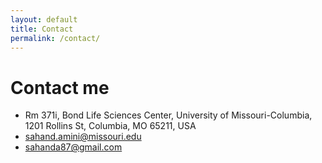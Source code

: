 ```yaml
---
layout: default
title: Contact
permalink: /contact/
---
```


# Contact me

- Rm 371i, Bond Life Sciences Center, University of Missouri-Columbia, 1201 Rollins St, Columbia, MO 65211, USA
- sahand.amini@missouri.edu
- sahanda87@gmail.com
